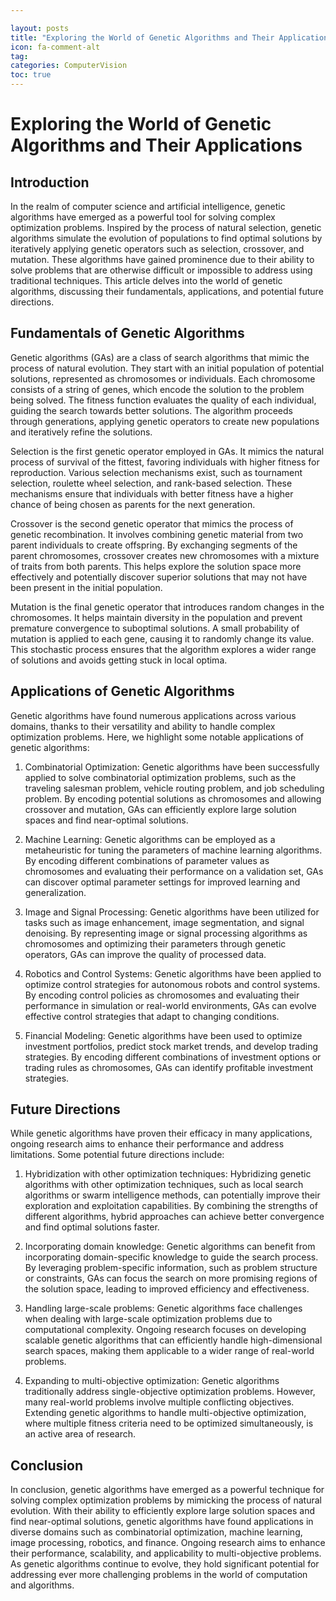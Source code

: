 ```yaml
---

layout: posts
title: "Exploring the World of Genetic Algorithms and Their Applications"
icon: fa-comment-alt
tag:      
categories: ComputerVision
toc: true
---
```




# Exploring the World of Genetic Algorithms and Their Applications

## Introduction

In the realm of computer science and artificial intelligence, genetic algorithms have emerged as a powerful tool for solving complex optimization problems. Inspired by the process of natural selection, genetic algorithms simulate the evolution of populations to find optimal solutions by iteratively applying genetic operators such as selection, crossover, and mutation. These algorithms have gained prominence due to their ability to solve problems that are otherwise difficult or impossible to address using traditional techniques. This article delves into the world of genetic algorithms, discussing their fundamentals, applications, and potential future directions.

## Fundamentals of Genetic Algorithms

Genetic algorithms (GAs) are a class of search algorithms that mimic the process of natural evolution. They start with an initial population of potential solutions, represented as chromosomes or individuals. Each chromosome consists of a string of genes, which encode the solution to the problem being solved. The fitness function evaluates the quality of each individual, guiding the search towards better solutions. The algorithm proceeds through generations, applying genetic operators to create new populations and iteratively refine the solutions.

Selection is the first genetic operator employed in GAs. It mimics the natural process of survival of the fittest, favoring individuals with higher fitness for reproduction. Various selection mechanisms exist, such as tournament selection, roulette wheel selection, and rank-based selection. These mechanisms ensure that individuals with better fitness have a higher chance of being chosen as parents for the next generation.

Crossover is the second genetic operator that mimics the process of genetic recombination. It involves combining genetic material from two parent individuals to create offspring. By exchanging segments of the parent chromosomes, crossover creates new chromosomes with a mixture of traits from both parents. This helps explore the solution space more effectively and potentially discover superior solutions that may not have been present in the initial population.

Mutation is the final genetic operator that introduces random changes in the chromosomes. It helps maintain diversity in the population and prevent premature convergence to suboptimal solutions. A small probability of mutation is applied to each gene, causing it to randomly change its value. This stochastic process ensures that the algorithm explores a wider range of solutions and avoids getting stuck in local optima.

## Applications of Genetic Algorithms

Genetic algorithms have found numerous applications across various domains, thanks to their versatility and ability to handle complex optimization problems. Here, we highlight some notable applications of genetic algorithms:

1. Combinatorial Optimization: Genetic algorithms have been successfully applied to solve combinatorial optimization problems, such as the traveling salesman problem, vehicle routing problem, and job scheduling problem. By encoding potential solutions as chromosomes and allowing crossover and mutation, GAs can efficiently explore large solution spaces and find near-optimal solutions.

2. Machine Learning: Genetic algorithms can be employed as a metaheuristic for tuning the parameters of machine learning algorithms. By encoding different combinations of parameter values as chromosomes and evaluating their performance on a validation set, GAs can discover optimal parameter settings for improved learning and generalization.

3. Image and Signal Processing: Genetic algorithms have been utilized for tasks such as image enhancement, image segmentation, and signal denoising. By representing image or signal processing algorithms as chromosomes and optimizing their parameters through genetic operators, GAs can improve the quality of processed data.

4. Robotics and Control Systems: Genetic algorithms have been applied to optimize control strategies for autonomous robots and control systems. By encoding control policies as chromosomes and evaluating their performance in simulation or real-world environments, GAs can evolve effective control strategies that adapt to changing conditions.

5. Financial Modeling: Genetic algorithms have been used to optimize investment portfolios, predict stock market trends, and develop trading strategies. By encoding different combinations of investment options or trading rules as chromosomes, GAs can identify profitable investment strategies.

## Future Directions

While genetic algorithms have proven their efficacy in many applications, ongoing research aims to enhance their performance and address limitations. Some potential future directions include:

1. Hybridization with other optimization techniques: Hybridizing genetic algorithms with other optimization techniques, such as local search algorithms or swarm intelligence methods, can potentially improve their exploration and exploitation capabilities. By combining the strengths of different algorithms, hybrid approaches can achieve better convergence and find optimal solutions faster.

2. Incorporating domain knowledge: Genetic algorithms can benefit from incorporating domain-specific knowledge to guide the search process. By leveraging problem-specific information, such as problem structure or constraints, GAs can focus the search on more promising regions of the solution space, leading to improved efficiency and effectiveness.

3. Handling large-scale problems: Genetic algorithms face challenges when dealing with large-scale optimization problems due to computational complexity. Ongoing research focuses on developing scalable genetic algorithms that can efficiently handle high-dimensional search spaces, making them applicable to a wider range of real-world problems.

4. Expanding to multi-objective optimization: Genetic algorithms traditionally address single-objective optimization problems. However, many real-world problems involve multiple conflicting objectives. Extending genetic algorithms to handle multi-objective optimization, where multiple fitness criteria need to be optimized simultaneously, is an active area of research.

## Conclusion

In conclusion, genetic algorithms have emerged as a powerful technique for solving complex optimization problems by mimicking the process of natural evolution. With their ability to efficiently explore large solution spaces and find near-optimal solutions, genetic algorithms have found applications in diverse domains such as combinatorial optimization, machine learning, image processing, robotics, and finance. Ongoing research aims to enhance their performance, scalability, and applicability to multi-objective problems. As genetic algorithms continue to evolve, they hold significant potential for addressing ever more challenging problems in the world of computation and algorithms.